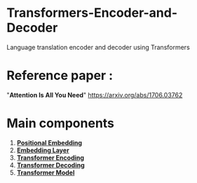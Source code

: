 # Transformers-Encoder-and-Decoder
Language translation encoder and decoder using Transformers

# Reference paper : 
"**Attention Is All You Need**"
https://arxiv.org/abs/1706.03762

# Main components
1. [**Positional Embedding**](/Transformer/com/iqvia/Positional_Embedding.py)
2. [**Embedding Layer**](/Transformer/com/iqvia/Embeddings.py)
3. [**Transformer Encoding**](/Transformer/com/iqvia/TransformerEncoder.py)
4. [**Transformer Decoding**](/Transformer/com/iqvia/TransformerDecoder.py)
5. [**Transformer Model**](/Transformer/com/iqvia/TransformerModel.py)
   
